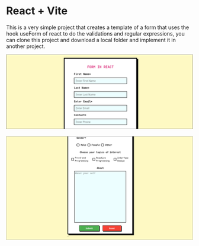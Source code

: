 # React + Vite

This is a very simple project that creates a template of a form that uses the hook useForm of react to do the validations and regular expressions, you can clone this project and download a local folder and implement it in another project.

![Project](./src/assets/imgProject.png) &nbsp; ![Project](./src/assets/imgProject02.png)

